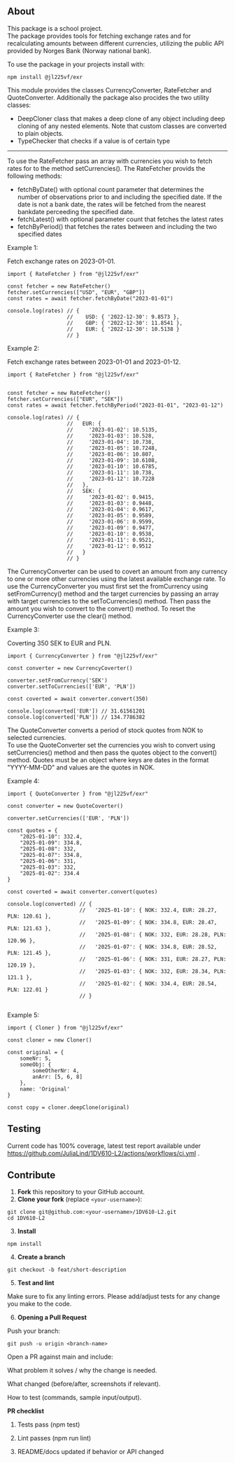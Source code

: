 ## About

This package is a school project.  
The package provides tools for fetching exchange rates and for recalculating amounts between different currencies, utilizing the public API provided by Norges Bank (Norway national bank).  

To use the package in your projects install with:  

```
npm install @jl225vf/exr   

```


This module provides the classes CurrencyConverter, RateFetcher and QuoteConverter.  Additionally the package also procides the two utility classes: 
- DeepCloner class that makes a deep clone of any object including deep cloning of any nested elements. Note that custom classes are converted to plain objects.
- TypeChecker that checks if a value is of certain type

---------------------

To use the RateFetcher pass an array with currencies you wish to fetch rates for to the method setCurrencies().  The RateFetcher provids the following methods:
- fetchByDate() with optional count parameter that determines the number of observations prior to and including the specified date.  If the date is not a bank date, the rates will be fetched from the nearest bankdate perceeding the specified date.  
- fetchLatest() with optional parameter count that fetches the latest rates  
- fetchByPeriod() that fetches the rates between and including the two specified dates  

 

Example 1:  

Fetch exchange rates on 2023-01-01.

```
import { RateFetcher } from "@jl225vf/exr"

const fetcher = new RateFetcher()
fetcher.setCurrencies(["USD", "EUR", "GBP"])
const rates = await fetcher.fetchByDate("2023-01-01")

console.log(rates) // {
                   //    USD: { '2022-12-30': 9.8573 },
                   //    GBP: { '2022-12-30': 11.8541 },
                   //    EUR: { '2022-12-30': 10.5138 }
                   // }

```

Example 2:  

Fetch exchange rates between 2023-01-01 and 2023-01-12.

```
import { RateFetcher } from "@jl225vf/exr"


const fetcher = new RateFetcher()
fetcher.setCurrencies(["EUR", "SEK"])
const rates = await fetcher.fetchByPeriod("2023-01-01", "2023-01-12")

console.log(rates) // {
                   //   EUR: {
                   //     '2023-01-02': 10.5135,
                   //     '2023-01-03': 10.528,
                   //     '2023-01-04': 10.738,
                   //     '2023-01-05': 10.7248,
                   //     '2023-01-06': 10.807,
                   //     '2023-01-09': 10.6108,
                   //     '2023-01-10': 10.6785,
                   //     '2023-01-11': 10.738,
                   //     '2023-01-12': 10.7228
                   //   },
                   //   SEK: {
                   //     '2023-01-02': 0.9415,
                   //     '2023-01-03': 0.9448,
                   //     '2023-01-04': 0.9617,
                   //     '2023-01-05': 0.9589,
                   //     '2023-01-06': 0.9599,
                   //     '2023-01-09': 0.9477,
                   //     '2023-01-10': 0.9538,
                   //     '2023-01-11': 0.9521,
                   //     '2023-01-12': 0.9512
                   //   }
                   // }

```


  
The CurrencyConverter can be used to covert an amount from any currency to one or more other currencies using the latest available exchange rate.  To use the CurrencyConverter you must first set the fromCurrency using setFromCurrency() method and the target currencies by passing an array with target currencies to the setToCurrencies() method. Then pass the amount you wish to convert to the convert() method. To reset the CurrencyConverter use the clear() method.
  

Example 3:  

Coverting 350 SEK to EUR and PLN.

```
import { CurrencyConverter } from "@jl225vf/exr"

const converter = new CurrencyCoverter()

converter.setFromCurrency('SEK')
converter.setToCurrencies(['EUR', 'PLN'])

const coverted = await converter.convert(350)

console.log(converted['EUR']) // 31.61561201
console.log(converted['PLN']) // 134.7786382

``` 

The QuoteConverter converts a period of stock quotes from NOK to selected currencies.  
To use the QuoteConverter set the currencies you wish to convert using setCurrencies() method and then pass the quotes object to the convert() method. Quotes must be an object where keys are dates in the format "YYYY-MM-DD" and values are the quotes in NOK.  

Example 4:

```
import { QuoteConverter } from "@jl225vf/exr"

const converter = new QuoteCoverter()

converter.setCurrencies(['EUR', 'PLN'])

const quotes = {
    "2025-01-10": 332.4,
    "2025-01-09": 334.8,
    "2025-01-08": 332,
    "2025-01-07": 334.8,
    "2025-01-06": 331,
    "2025-01-03": 332,
    "2025-01-02": 334.4
}

const coverted = await converter.convert(quotes)

console.log(converted) // {
                       //   '2025-01-10': { NOK: 332.4, EUR: 28.27, PLN: 120.61 },
                       //   '2025-01-09': { NOK: 334.8, EUR: 28.47, PLN: 121.63 },
                       //   '2025-01-08': { NOK: 332, EUR: 28.28, PLN: 120.96 },
                       //   '2025-01-07': { NOK: 334.8, EUR: 28.52, PLN: 121.45 },
                       //   '2025-01-06': { NOK: 331, EUR: 28.27, PLN: 120.19 },
                       //   '2025-01-03': { NOK: 332, EUR: 28.34, PLN: 121.1 },
                       //   '2025-01-02': { NOK: 334.4, EUR: 28.54, PLN: 122.01 }
                       // }


``` 

Example 5:
```
import { Cloner } from "@jl225vf/exr"

const cloner = new Cloner()

const original = {
    someNr: 5,
    someObj: {
        someOtherNr: 4,
        anArr: [5, 6, 8]
    },
    name: 'Original'
}

const copy = cloner.deepClone(original)
```

## Testing

Current code has 100% coverage, latest test report available under https://github.com/JuliaLind/1DV610-L2/actions/workflows/ci.yml .  

## Contribute  

1. **Fork** this repository to your GitHub account.
2. **Clone your fork** (replace `<your-username>`):

```
git clone git@github.com:<your-username>/1DV610-L2.git
cd 1DV610-L2
```
3. **Install**
```
npm install
```

4. **Create a branch**

```
git checkout -b feat/short-description
```

5. **Test and lint**

Make sure to fix any linting errors. Please add/adjust tests for any change you make to the code.

6. **Opening a Pull Request**

Push your branch:

```
git push -u origin <branch-name>
```
  
Open a PR against main and include:  
  
What problem it solves / why the change is needed.  
  
What changed (before/after, screenshots if relevant).  
  
How to test (commands, sample input/output).  
  
**PR checklist**  
  
1. Tests pass (npm test)  

2. Lint passes (npm run lint)

3. README/docs updated if behavior or API changed
